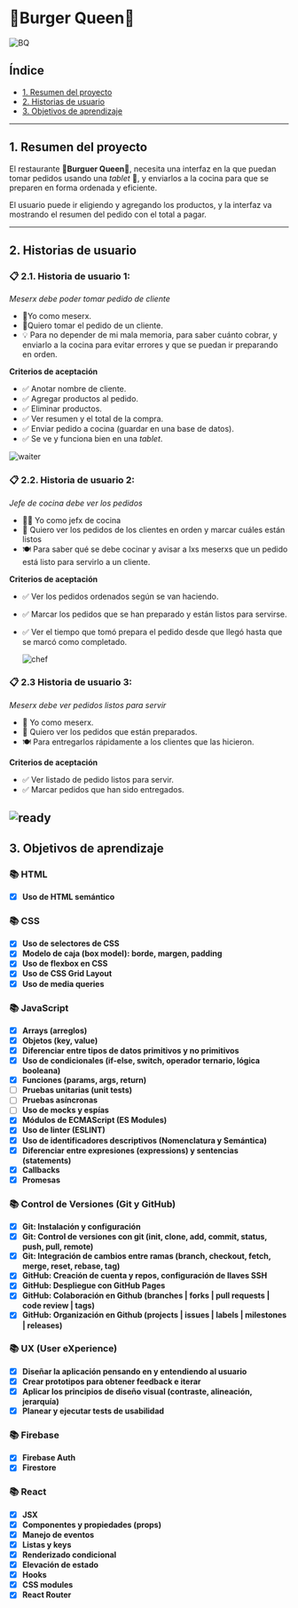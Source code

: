 # 🍔Burger Queen👑

![BQ](./src/assets/BQ.jpg)

## Índice

- [1. Resumen del proyecto](#1-resumen-del-proyecto)
- [2. Historias de usuario](#2-historias-de-usuario)
- [3. Objetivos de aprendizaje](#3-objetivos-de-aprendizaje)

---

## 1. Resumen del proyecto

El restaurante 🍔**Burguer Queen**👑, necesita una interfaz en la que puedan tomar pedidos usando una _tablet_ 📱, y enviarlos a la cocina para que se preparen en forma ordenada y eficiente.

El usuario puede ir eligiendo y agregando los productos, y la interfaz va mostrando el resumen del pedido con el total a pagar.

---

## 2. Historias de usuario

### 📋 2.1. Historia de usuario 1:

_Meserx debe poder tomar pedido de cliente_

- 🤵Yo como meserx.
- 📝Quiero tomar el pedido de un cliente.
- 💡 Para no depender de mi mala memoria, para saber cuánto cobrar, y enviarlo a la cocina para evitar errores y que se puedan ir preparando en orden.

**Criterios de aceptación**

- ✅ Anotar nombre de cliente.
- ✅ Agregar productos al pedido.
- ✅ Eliminar productos.
- ✅ Ver resumen y el total de la compra.
- ✅ Enviar pedido a cocina (guardar en una base de datos).
- ✅ Se ve y funciona bien en una _tablet_.

![waiter](./src/assets/waiterv.png)

### 📋 2.2. Historia de usuario 2:

_Jefe de cocina debe ver los pedidos_

- 👩‍🍳 Yo como jefx de cocina
- 👀 Quiero ver los pedidos de los clientes en orden y marcar cuáles están listos
- 🍽 Para saber qué se debe cocinar y avisar a lxs meserxs que un pedido está listo para servirlo a un cliente.

**Criterios de aceptación**

- ✅ Ver los pedidos ordenados según se van haciendo.
- ✅ Marcar los pedidos que se han preparado y están listos para servirse.
- ✅ Ver el tiempo que tomó prepara el pedido desde que llegó hasta que se
  marcó como completado.

  ![chef](./src/assets/chefv.png)

### 📋 2.3 Historia de usuario 3:

_Meserx debe ver pedidos listos para servir_

- 🤵 Yo como meserx.
- 👀 Quiero ver los pedidos que están preparados.
- 🍽 Para entregarlos rápidamente a los clientes que las hicieron.

**Criterios de aceptación**

- ✅ Ver listado de pedido listos para servir.
- ✅ Marcar pedidos que han sido entregados.

## ![ready](./src/assets/readyv.png)

## 3. Objetivos de aprendizaje

### 📚 HTML

- [x] **Uso de HTML semántico**

### 📚 CSS

- [x] **Uso de selectores de CSS**
- [x] **Modelo de caja (box model): borde, margen, padding**
- [x] **Uso de flexbox en CSS**
- [x] **Uso de CSS Grid Layout**
- [x] **Uso de media queries**

### 📚 JavaScript

- [x] **Arrays (arreglos)**
- [x] **Objetos (key, value)**
- [x] **Diferenciar entre tipos de datos primitivos y no primitivos**
- [x] **Uso de condicionales (if-else, switch, operador ternario, lógica booleana)**
- [x] **Funciones (params, args, return)**
- [ ] **Pruebas unitarias (unit tests)**
- [ ] **Pruebas asíncronas**
- [ ] **Uso de mocks y espías**
- [x] **Módulos de ECMAScript (ES Modules)**
- [x] **Uso de linter (ESLINT)**
- [x] **Uso de identificadores descriptivos (Nomenclatura y Semántica)**
- [x] **Diferenciar entre expresiones (expressions) y sentencias (statements)**
- [x] **Callbacks**
- [x] **Promesas**

### 📚 Control de Versiones (Git y GitHub)

- [x] **Git: Instalación y configuración**
- [x] **Git: Control de versiones con git (init, clone, add, commit, status, push, pull, remote)**
- [x] **Git: Integración de cambios entre ramas (branch, checkout, fetch, merge, reset, rebase, tag)**
- [x] **GitHub: Creación de cuenta y repos, configuración de llaves SSH**
- [x] **GitHub: Despliegue con GitHub Pages**
- [x] **GitHub: Colaboración en Github (branches | forks | pull requests | code review | tags)**
- [x] **GitHub: Organización en Github (projects | issues | labels | milestones | releases)**

### 📚 UX (User eXperience)

- [x] **Diseñar la aplicación pensando en y entendiendo al usuario**
- [x] **Crear prototipos para obtener feedback e iterar**
- [x] **Aplicar los principios de diseño visual (contraste, alineación, jerarquía)**
- [x] **Planear y ejecutar tests de usabilidad**

### 📚 Firebase

- [x] **Firebase Auth**
- [x] **Firestore**

### 📚 React

- [x] **JSX**
- [x] **Componentes y propiedades (props)**
- [x] **Manejo de eventos**
- [x] **Listas y keys**
- [x] **Renderizado condicional**
- [x] **Elevación de estado**
- [x] **Hooks**
- [x] **CSS modules**
- [x] **React Router**
